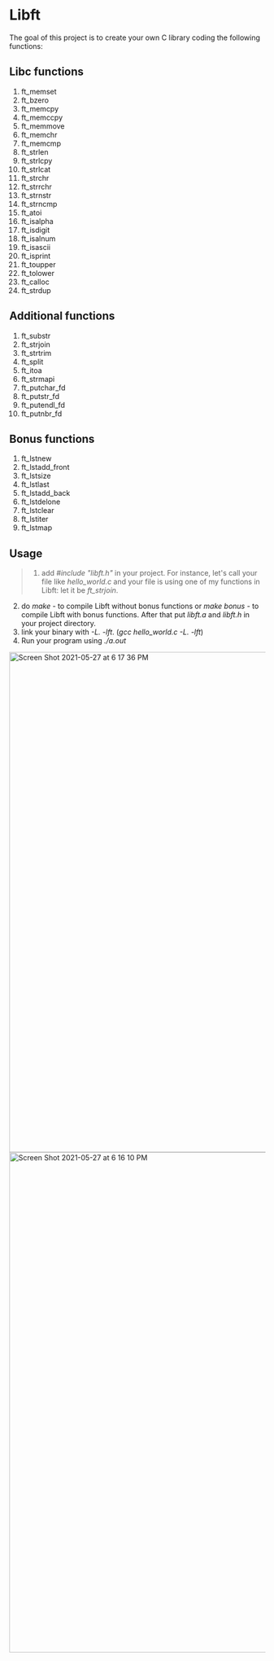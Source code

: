 # Libft
The goal of this project is to create your own C library coding the following functions:

## Libc functions
1) ft_memset
2) ft_bzero
3) ft_memcpy
4) ft_memccpy
5) ft_memmove
6) ft_memchr
7) ft_memcmp
8) ft_strlen
9) ft_strlcpy
10) ft_strlcat
11) ft_strchr
12) ft_strrchr
13) ft_strnstr
14) ft_strncmp
15) ft_atoi
16) ft_isalpha
17) ft_isdigit
18) ft_isalnum
19) ft_isascii
20) ft_isprint
21) ft_toupper
22) ft_tolower
23) ft_calloc
24) ft_strdup

## Additional functions
1) ft_substr
2) ft_strjoin
3) ft_strtrim
4) ft_split
5) ft_itoa
6) ft_strmapi
7) ft_putchar_fd
8) ft_putstr_fd
9) ft_putendl_fd
10) ft_putnbr_fd

## Bonus functions
1) ft_lstnew
2) ft_lstadd_front
3) ft_lstsize
4) ft_lstlast
5) ft_lstadd_back
6) ft_lstdelone
7) ft_lstclear
8) ft_lstiter
9) ft_lstmap

## Usage
>1) add *#include "libft.h"* in your project. For instance, let's call your file like *hello_world.c* and your file is using one of my functions in Libft:  let it be *ft_strjoin*.
2) do *make* - to compile Libft without bonus functions or *make bonus* - to compile Libft with bonus functions. After that put *libft.a* and *libft.h* in your project directory.
3) link your binary with *-L. -lft*.  (*gcc hello_world.c -L. -lft*)
4) Run your program using *./a.out*

<img width="983" alt="Screen Shot 2021-05-27 at 6 17 36 PM" src="https://user-images.githubusercontent.com/84783740/119866688-bc5f7600-bf25-11eb-815b-ae91dc3d8956.png">
<img width="983" alt="Screen Shot 2021-05-27 at 6 16 10 PM" src="https://user-images.githubusercontent.com/84783740/119866703-c1bcc080-bf25-11eb-8238-888f6628386f.png">
